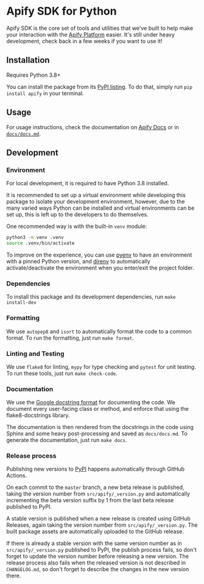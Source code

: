 # Apify SDK for Python

Apify SDK is the core set of tools and utilities that we've built to help make your interaction with the [Apify Platform](https://apify.com) easier.
It's still under heavy development, check back in a few weeks if you want to use it!

## Installation

Requires Python 3.8+

You can install the package from its [PyPI listing](https://pypi.org/project/apify).
To do that, simply run `pip install apify` in your terminal.

## Usage

For usage instructions, check the documentation on [Apify Docs](https://docs.apify.com/apify-sdk-python) or in [`docs/docs.md`](docs/docs.md).

## Development

### Environment

For local development, it is required to have Python 3.8 installed.

It is recommended to set up a virtual environment while developing this package to isolate your development environment,
however, due to the many varied ways Python can be installed and virtual environments can be set up,
this is left up to the developers to do themselves.

One recommended way is with the built-in `venv` module:

```bash
python3 -m venv .venv
source .venv/bin/activate
```

To improve on the experience, you can use [pyenv](https://github.com/pyenv/pyenv) to have an environment with a pinned Python version,
and [direnv](https://github.com/direnv/direnv) to automatically activate/deactivate the environment when you enter/exit the project folder.

### Dependencies

To install this package and its development dependencies, run `make install-dev`

### Formatting

We use `autopep8` and `isort` to automatically format the code to a common format. To run the formatting, just run `make format`.

### Linting and Testing

We use `flake8` for linting, `mypy` for type checking and `pytest` for unit testing. To run these tools, just run `make check-code`.

### Documentation

We use the [Google docstring format](https://sphinxcontrib-napoleon.readthedocs.io/en/latest/example_google.html) for documenting the code.
We document every user-facing class or method, and enforce that using the flake8-docstrings library.

The documentation is then rendered from the docstrings in the code using Sphinx and some heavy post-processing and saved as `docs/docs.md`.
To generate the documentation, just run `make docs`.

### Release process

Publishing new versions to [PyPI](https://pypi.org/project/apify) happens automatically through GitHub Actions.

On each commit to the `master` branch, a new beta release is published, taking the version number from `src/apify/_version.py`
and automatically incrementing the beta version suffix by 1 from the last beta release published to PyPI.

A stable version is published when a new release is created using GitHub Releases, again taking the version number from `src/apify/_version.py`. The built package assets are automatically uploaded to the GitHub release.

If there is already a stable version with the same version number as in `src/apify/_version.py` published to PyPI, the publish process fails,
so don't forget to update the version number before releasing a new version.
The release process also fails when the released version is not described in `CHANGELOG.md`,
so don't forget to describe the changes in the new version there.
